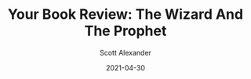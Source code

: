 ---
layout: podcast
title: "Your Book Review: The Wizard And The Prophet"
author: Scott Alexander
description: https://astralcodexten.substack.com/p/your-book-review-the-wizard-and-the
date: 2021-04-30
length: 7877696
duration: 1969
guid: your-book-review-the-wizard-and-the
---